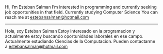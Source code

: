 Hi, I’m Esteban Salman
I’m interested in programming and currently seeking job opportunities in that field.
Currently studying Computer Science
You can reach me at estebansalman@hotmail.com

-------------------------------------------------------------------------------------------------------------------------------------------------------------------------

Hola, soy Esteban Salman
Estoy interesado en la programacion y actualmente estoy buscando oportunidades laborales en ese campo. Actualmente estudiando Ciencias de la Computacion. Pueden contactarme a estebansalman@hotmail.com

